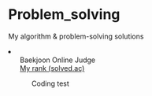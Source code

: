 # Problem_solving
My algorithm &amp; problem-solving solutions

<li>
<ul> Baekjoon Online Judge <br>
<a href="https://solved.ac/profile/yunjh0420">My rank (solved.ac)</a>
<ul> Coding test

</li>
